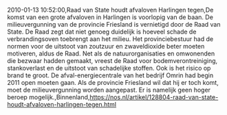 2010-01-13 10:52:00,Raad van State houdt afvaloven Harlingen tegen,De komst van een grote afvaloven in Harlingen is voorlopig van de baan. De milieuvergunning van de provincie Friesland is vernietigd door de Raad van State. De Raad zegt dat niet genoeg duidelijk is hoeveel schade de verbrandingsoven toebrengt aan het milieu. Het provinciebestuur had de normen voor de uitstoot van zoutzuur en zwaveldioxide beter moeten motiveren, aldus de Raad. Net als de natuurorganisaties en omwonenden die bezwaar hadden gemaakt, vreest de Raad voor bodemverontreiniging, stankoverlast en de uitstoot van schadelijke stoffen. Ook is het risico op brand te groot. De afval-energiecentrale van het bedrijf Omrin had begin 2011 open moeten gaan. Als de provincie Friesland wil dat hij er toch komt, moet de milieuvergunning worden aangepast. Er is namelijk geen hoger beroep mogelijk.,Binnenland,https://nos.nl/artikel/128804-raad-van-state-houdt-afvaloven-harlingen-tegen.html